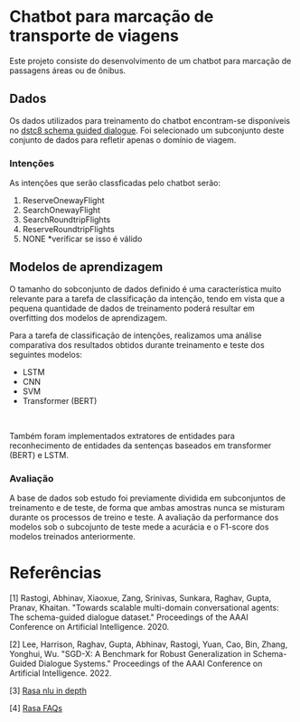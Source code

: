 # Chatbot para marcação de transporte de viagens

Este projeto consiste do desenvolvimento de um chatbot para marcação de passagens áreas ou de ônibus.

## Dados
Os dados utilizados para treinamento do chatbot encontram-se disponíveis no [dstc8 schema guided dialogue](https://github.com/google-research-datasets/dstc8-schema-guided-dialogue). Foi selecionado um subconjunto deste conjunto de dados para refletir apenas o domínio de viagem.

### Intenções
As intenções que serão classficadas pelo chatbot serão: </br>
1.  ReserveOnewayFlight
2. SearchOnewayFlight
3. SearchRoundtripFlights
4. ReserveRoundtripFlights
5. NONE *verificar se isso é válido


## Modelos de aprendizagem
O tamanho do sobconjunto de dados definido é uma característica muito relevante para a tarefa de classificação da intenção, tendo em vista que a pequena quantidade de dados de treinamento poderá resultar em overfitting dos modelos de aprendizagem. </br>

Para a tarefa de classificação de intenções, realizamos uma análise comparativa dos resultados obtidos durante treinamento e teste dos seguintes modelos:
- LSTM
- CNN
- SVM
- Transformer (BERT)
</br>

Também foram implementados extratores de entidades para reconhecimento de entidades da sentenças baseados em transformer (BERT) e LSTM.

### Avaliação
A base de dados sob estudo foi previamente dividida em subconjuntos de treinamento e de teste, de forma que ambas amostras nunca se misturam durante os processos de treino e teste. A avaliação da performance dos modelos sob o subcojunto de teste mede a acurácia e o F1-score dos modelos treinados anteriormente.

# Referências

[1] 
Rastogi, Abhinav, Xiaoxue, Zang, Srinivas, Sunkara, Raghav, Gupta, Pranav, Khaitan. "Towards scalable multi-domain conversational agents: The schema-guided dialogue dataset." Proceedings of the AAAI Conference on Artificial Intelligence. 2020.

[2] 
Lee, Harrison, Raghav, Gupta, Abhinav, Rastogi, Yuan, Cao, Bin, Zhang, Yonghui, Wu. "SGD-X: A Benchmark for Robust Generalization in Schema-Guided Dialogue Systems." Proceedings of the AAAI Conference on Artificial Intelligence. 2022.

[3] [Rasa nlu in depth](https://rasa.com/blog/rasa-nlu-in-depth-part-1-intent-classification/)

[4] [Rasa FAQs](https://rasa.com/docs/rasa/chitchat-faqs/)
